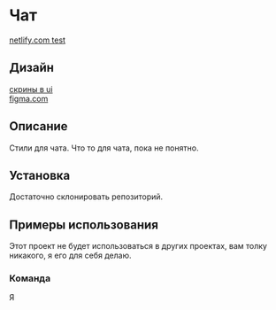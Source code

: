 # Чат

[netlify.com test](https://vigorous-johnson-531ca1.netlify.app/)

## Дизайн

[скрины в ui](./ui)  
[figma.com](https://www.figma.com/file/2qTVHyIi1AULP9ZXw1UHjQ/Messenger?node-id=0%3A1)

## Описание

Стили для чата. Что то для чата, пока не понятно.

## Установка

Достаточно склонировать репозиторий.

## **Примеры использования**

Этот проект не будет использоваться в других проектах, вам толку никакого, я его для себя делаю.

### **Команда**

Я

